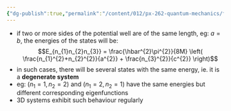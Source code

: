 ```yaml
---
{"dg-publish":true,"permalink":"/content/012/px-262-quantum-mechanics/f-3-d-systems/px-262-f2b-degeneracy/","created":"2024-11-25T10:50:32.000+00:00","updated":"2024-12-15T11:33:04.961+00:00"}
---
```


- if two or more sides of the potential well are of the same length, eg: $a=b$, the energies of the states will be: 
  $$E_{n_{1}n_{2}n_{3}} = \frac{\hbar^{2}\pi^{2}}{8M} \left( \frac{n_{1}^{2}+n_{2}^{2}}{a^{2}} + \frac{n_{3}^{2}}{c^{2}} \right)$$
- in such cases, there will be several states with the same energy, ie. it is a **degenerate system**
- eg: $(n_{1}=1, n_{2}=2)$ and $(n_{1}=2, n_{2}=1)$ have the same energies but different corresponding eigenfunctions
- 3D systems exhibit such behaviour regularly